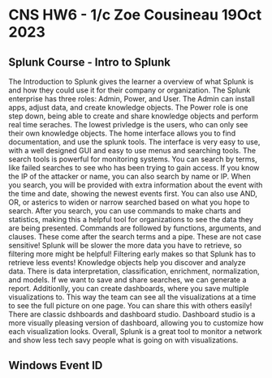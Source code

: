 # CNS HW6 - 1/c Zoe Cousineau 19Oct 2023

## Splunk Course - Intro to Splunk

  The Introduction to Splunk gives the learner a overview of what Splunk is and how they could use it for their company or organization. The Splunk enterprise has three roles: Admin, Power, and User. The Admin can install apps, adjust data, and create knowledge objects. The Power role is one step down, being able to create and share knowledge objects and perform real time seraches. The lowest privledge is the users, who can only see their own knowledge objects. The home interface allows you to find documentation, and use the splunk tools. The interface is very easy to use, with a well designed GUI and easy to use menus and searching tools. The search tools is powerful for monitoring systems. You can search by terms, like failed searches to see who has been trying to gain access. If you know the IP of the attacker or name, you can also search by name or IP. When you search, you will be provided with extra information about the event with the time and date, showing the newest events first.  You can also use AND, OR, or asterics to widen or narrow searched based on what you hope to search. After you search, you can use commands to make charts and statistics, making this a helpful tool for organizations to see the data they are being presented. Commands are followed by functions, arguments, and clauses. These come after the search terms and a pipe. These are not case sensitive! Splunk will be slower the more data you have to retrieve, so filtering more might be helpful! Filtering early makes so that Splunk has to retrieve less events! Knowledge objects help you discover and analyze data. There is data interpretation, classification, enrichment, normalization, and models. If we want to save and share searches, we can generate a report. Additionlly, you can create dashboards, where you save multiple visualizations to. This way the team can see all the visualizations at a time to see the full picture on one page. You can share this with others easily! There are classic dshboards and dashboard studio. Dashboard studio is a more visually pleasing version of dashboard, allowing you to customize how each visualization looks. Overall, Splunk is a great tool to monitor a network and show less tech savy people what is going on with visualizations. 

## Windows Event ID

